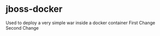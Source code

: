 # jboss-docker
Used to deploy a very simple war inside a docker container
First Change
Second Change
